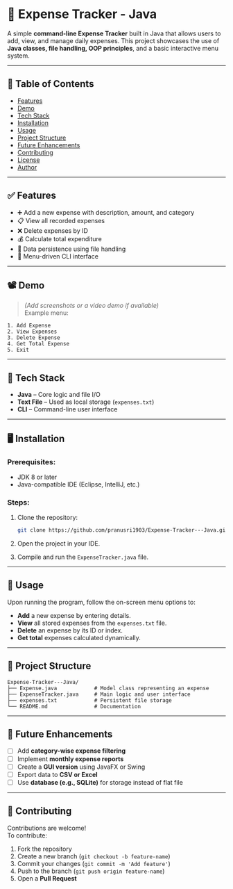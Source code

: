 
# 💸 Expense Tracker - Java

A simple **command-line Expense Tracker** built in Java that allows users to add, view, and manage daily expenses. This project showcases the use of **Java classes, file handling, OOP principles**, and a basic interactive menu system.

---

## 📌 Table of Contents

- [Features](#features)
- [Demo](#demo)
- [Tech Stack](#tech-stack)
- [Installation](#installation)
- [Usage](#usage)
- [Project Structure](#project-structure)
- [Future Enhancements](#future-enhancements)
- [Contributing](#contributing)
- [License](#license)
- [Author](#author)

---

## ✅ Features

- ➕ Add a new expense with description, amount, and category
- 📋 View all recorded expenses
- ❌ Delete expenses by ID
- 💰 Calculate total expenditure
- 💾 Data persistence using file handling
- 🧭 Menu-driven CLI interface

---

## 📽️ Demo

> *(Add screenshots or a video demo if available)*  
Example menu:
```
1. Add Expense  
2. View Expenses  
3. Delete Expense  
4. Get Total Expense  
5. Exit  
```

---

## 🧰 Tech Stack

- **Java** – Core logic and file I/O
- **Text File** – Used as local storage (`expenses.txt`)
- **CLI** – Command-line user interface

---

## 🖥️ Installation

### Prerequisites:
- JDK 8 or later
- Java-compatible IDE (Eclipse, IntelliJ, etc.)

### Steps:
1. Clone the repository:
   ```bash
   git clone https://github.com/pranusri1903/Expense-Tracker---Java.git
   ```

2. Open the project in your IDE.

3. Compile and run the `ExpenseTracker.java` file.

---

## 🧪 Usage

Upon running the program, follow the on-screen menu options to:

- **Add** a new expense by entering details.
- **View** all stored expenses from the `expenses.txt` file.
- **Delete** an expense by its ID or index.
- **Get total** expenses calculated dynamically.

---

## 📂 Project Structure

```
Expense-Tracker---Java/
├── Expense.java            # Model class representing an expense
├── ExpenseTracker.java     # Main logic and user interface
├── expenses.txt            # Persistent file storage
└── README.md               # Documentation
```

---

## 🌱 Future Enhancements

- [ ] Add **category-wise expense filtering**
- [ ] Implement **monthly expense reports**
- [ ] Create a **GUI version** using JavaFX or Swing
- [ ] Export data to **CSV or Excel**
- [ ] Use **database (e.g., SQLite)** for storage instead of flat file

---

## 🤝 Contributing

Contributions are welcome!  
To contribute:

1. Fork the repository
2. Create a new branch (`git checkout -b feature-name`)
3. Commit your changes (`git commit -m 'Add feature'`)
4. Push to the branch (`git push origin feature-name`)
5. Open a **Pull Request**


